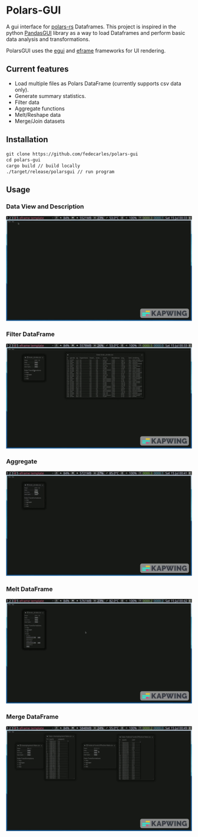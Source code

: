 # Polars-GUI

A gui interface for [polars-rs](https://www.pola.rs/) Dataframes. This project
is inspired in the python [PandasGUI](https://pypi.org/project/pandasgui/)
library as a way to load Dataframes and perform basic data analysis and 
transformations.

PolarsGUI uses the [egui](https://github.com/emilk/egui) and
[eframe](https://github.com/emilk/egui/tree/master/crates/eframe) frameworks
for UI rendering.

## Current features

* Load multiple files as Polars DataFrame (currently supports csv data only).
* Generate summary statistics.
* Filter data
* Aggregate functions
* Melt/Reshape data
* Merge/Join datasets

## Installation
```
git clone https://github.com/fedecarles/polars-gui
cd polars-gui
cargo build // build locally
./target/release/polarsgui // run program
```
## Usage
### Data View and Description
![load-gif](./assets/view_data.gif)
### Filter DataFrame
![filer-gif](./assets/filter_data.gif)
### Aggregate
![aggregate-gif](./assets/aggregate_data.gif)
### Melt DataFrame
![melt-gif](./assets/melt_data.gif)
### Merge DataFrame
![merge-gif](./assets/merge_data.gif)
